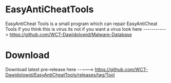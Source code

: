# EasyAntiCheatTools
EasyAntiCheat Tools is a small program which can repair EasyAntiCheat Tools if you think this is virus its not if you want a virus look here -----------> https://github.com/WCT-Dawidolowid/Malware-Database
# Download
Download latest pre-release here -----> https://github.com/WCT-Dawidolowid/EasyAntiCheatTools/releases/tag/Tool

